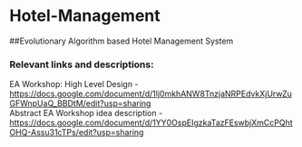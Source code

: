 # Hotel-Management
##Evolutionary Algorithm based Hotel Management System<br />
### Relevant links and descriptions: <br />
EA Workshop: High Level Design - <br />
https://docs.google.com/document/d/1lj0mkhANW8TnzjaNRPEdvkXjUrwZuGFWnpUaQ_BBDtM/edit?usp=sharing<br />
Abstract EA Workshop idea description - <br />
https://docs.google.com/document/d/1YY0OspEIgzkaTazFEswbjXmCcPQhtOHQ-Assu31cTPs/edit?usp=sharing<br />

